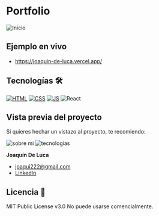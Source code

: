# Portfolio
![Inicio](https://user-images.githubusercontent.com/110680187/211701497-d952d3e2-e0c8-45c8-96e4-6a9bffebaba6.png)

## Ejemplo en vivo
- https://joaquin-de-luca.vercel.app/

## Tecnologías 🛠
<!-- Iconos sacados de: https://github.com/hendrasob/badges/blob/master/README.md y https://github.com/alexandresanlim/Badges4-README.md-Profile -->
[![HTML](https://img.shields.io/badge/HTML5-E34F26?style=for-the-badge&logo=html5&logoColor=white)](https://es.wikipedia.org/wiki/HTML5)
[![CSS](https://img.shields.io/badge/CSS3-1572B6?style=for-the-badge&logo=css3&logoColor=white)](https://es.wikipedia.org/wiki/CSS)
[![JS](https://img.shields.io/badge/JavaScript-F7DF1E?style=for-the-badge&logo=javascript&logoColor=black)](https://es.wikipedia.org/wiki/JavaScript)
![React](https://img.shields.io/badge/React-20232A?style=for-the-badge&logo=react&logoColor=61DAF)

## Vista previa del proyecto
Si quieres hechar un vistazo al proyecto, te recomiendo:

![sobre mi](https://user-images.githubusercontent.com/110680187/211701566-78ce95d9-835c-42f9-aa08-2fc94034c2ae.png)
![tecnologias](https://user-images.githubusercontent.com/110680187/211701627-bad86767-66a7-471c-b3e3-6f2646665524.png)

**Joaquín De Luca**

* [joaqui222@gmail.com](joaqui222@gmail.com)
* [LinkedIn](linkedin.com/in/joaquindeluca)
  
## Licencia 📄
MIT Public License v3.0
No puede usarse comencialmente.
